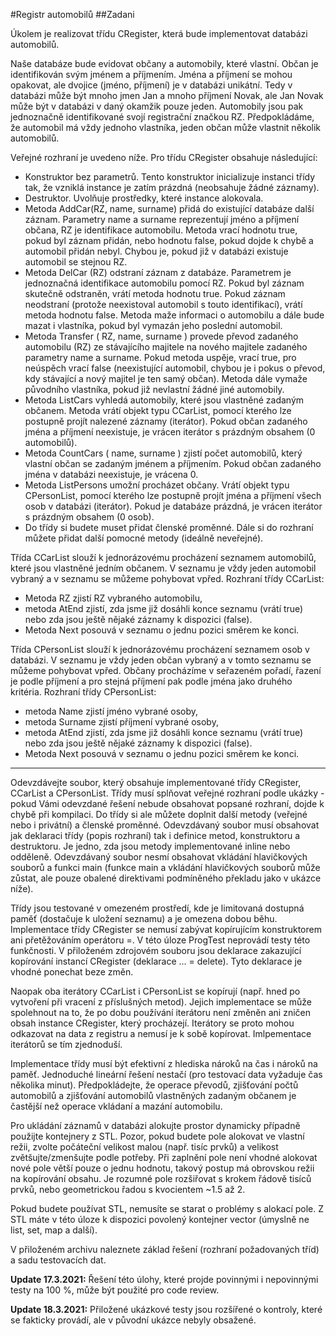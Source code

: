 #Registr automobilů
##Zadani


Úkolem je realizovat třídu CRegister, která bude implementovat databázi automobilů.

Naše databáze bude evidovat občany a automobily, které vlastní. Občan je identifikován svým jménem a příjmením. Jména a příjmení se mohou opakovat, ale dvojice (jméno, příjmení) je v databázi unikátní. Tedy v databázi může být mnoho jmen Jan a mnoho příjmení Novak, ale Jan Novak může být v databázi v daný okamžik pouze jeden. Automobily jsou pak jednoznačně identifikované svojí registrační značkou RZ. Předpokládáme, že automobil má vždy jednoho vlastníka, jeden občan může vlastnit několik automobilů.

Veřejné rozhraní je uvedeno níže. Pro třídu CRegister obsahuje následující:

* Konstruktor bez parametrů. Tento konstruktor inicializuje instanci třídy tak, že vzniklá instance je zatím prázdná (neobsahuje žádné záznamy).
* Destruktor. Uvolňuje prostředky, které instance alokovala.
* Metoda AddCar(RZ, name, surname) přidá do existující databáze další záznam. Parametry name a surname reprezentují jméno a příjmení občana, RZ je identifikace automobilu. Metoda vrací hodnotu true, pokud byl záznam přidán, nebo hodnotu false, pokud dojde k chybě a automobil přidán nebyl. Chybou je, pokud již v databázi existuje automobil se stejnou RZ.
* Metoda DelCar (RZ) odstraní záznam z databáze. Parametrem je jednoznačná identifikace automobilu pomocí RZ. Pokud byl záznam skutečně odstraněn, vrátí metoda hodnotu true. Pokud záznam neodstraní (protože neexistoval automobil s touto identifikací), vrátí metoda hodnotu false. Metoda maže informaci o automobilu a dále bude mazat i vlastníka, pokud byl vymazán jeho poslední automobil.
* Metoda Transfer ( RZ, name, surname ) provede převod zadaného automobilu (RZ) ze stávajícího majitele na nového majitele zadaného parametry name a surname. Pokud metoda uspěje, vrací true, pro neúspěch vrací false (neexistující automobil, chybou je i pokus o převod, kdy stávající a nový majitel je ten samý občan). Metoda dále vymaže původního vlastníka, pokud již nevlastní žádné jiné automobily.
* Metoda ListCars vyhledá automobily, které jsou vlastněné zadaným občanem. Metoda vrátí objekt typu CCarList, pomocí kterého lze postupně projít nalezené záznamy (iterátor). Pokud občan zadaného jména a příjmení neexistuje, je vrácen iterátor s prázdným obsahem (0 automobilů).
* Metoda CountCars ( name, surname ) zjistí počet automobilů, který vlastní občan se zadaným jménem a příjmením. Pokud občan zadaného jména v databázi neexistuje, je vrácena 0.
* Metoda ListPersons umožní procházet občany. Vrátí objekt typu CPersonList, pomocí kterého lze postupně projít jména a příjmení všech osob v databázi (iterátor). Pokud je databáze prázdná, je vrácen iterátor s prázdným obsahem (0 osob).
* Do třídy si budete muset přidat členské proměnné. Dále si do rozhraní můžete přidat další pomocné metody (ideálně neveřejné).

Třída CCarList slouží k jednorázovému procházení seznamem automobilů, které jsou vlastněné jedním občanem. V seznamu je vždy jeden automobil vybraný a v seznamu se můžeme pohybovat vpřed. Rozhraní třídy CCarList:

* Metoda RZ zjistí RZ vybraného automobilu,
* metoda AtEnd zjistí, zda jsme již dosáhli konce seznamu (vrátí true) nebo zda jsou ještě nějaké záznamy k dispozici (false).
* Metoda Next posouvá v seznamu o jednu pozici směrem ke konci.

Třída CPersonList slouží k jednorázovému procházení seznamem osob v databázi. V seznamu je vždy jeden občan vybraný a v tomto seznamu se můžeme pohybovat vpřed. Občany procházíme v seřazeném pořadí, řazení je podle příjmení a pro stejná příjmení pak podle jména jako druhého kritéria. Rozhraní třídy CPersonList:

* metoda Name zjistí jméno vybrané osoby,
* metoda Surname zjistí příjmení vybrané osoby,
* metoda AtEnd zjistí, zda jsme již dosáhli konce seznamu (vrátí true) nebo zda jsou ještě nějaké záznamy k dispozici (false).
* Metoda Next posouvá v seznamu o jednu pozici směrem ke konci.

* * *

Odevzdávejte soubor, který obsahuje implementované třídy CRegister, CCarList a CPersonList. Třídy musí splňovat veřejné rozhraní podle ukázky - pokud Vámi odevzdané řešení nebude obsahovat popsané rozhraní, dojde k chybě při kompilaci. Do třídy si ale můžete doplnit další metody (veřejné nebo i privátní) a členské proměnné. Odevzdávaný soubor musí obsahovat jak deklaraci třídy (popis rozhraní) tak i definice metod, konstruktoru a destruktoru. Je jedno, zda jsou metody implementované inline nebo odděleně. Odevzdávaný soubor nesmí obsahovat vkládání hlavičkových souborů a funkci main (funkce main a vkládání hlavičkových souborů může zůstat, ale pouze obalené direktivami podmíněného překladu jako v ukázce níže).

Třídy jsou testované v omezeném prostředí, kde je limitovaná dostupná paměť (dostačuje k uložení seznamu) a je omezena dobou běhu. Implementace třídy CRegister se nemusí zabývat kopírujícím konstruktorem ani přetěžováním operátoru =. V této úloze ProgTest neprovádí testy této funkčnosti. V přiloženém zdrojovém souboru jsou deklarace zakazující kopírování instancí CRegister (deklarace ... = delete). Tyto deklarace je vhodné ponechat beze změn.

Naopak oba iterátory CCarList i CPersonList se kopírují (např. hned po vytvoření při vracení z příslušných metod). Jejich implementace se může spolehnout na to, že po dobu používání iterátoru není změněn ani zničen obsah instance CRegister, který procházejí. Iterátory se proto mohou odkazovat na data z registru a nemusí je k sobě kopírovat. Imlpementace iterátorů se tím zjednoduší.

Implementace třídy musí být efektivní z hlediska nároků na čas i nároků na paměť. Jednoduché lineární řešení nestačí (pro testovací data vyžaduje čas několika minut). Předpokládejte, že operace převodů, zjišťování počtů automobilů a zjišťování automobilů vlastněných zadaným občanem je častější než operace vkládaní a mazání automobilu.

Pro ukládání záznamů v databázi alokujte prostor dynamicky případně použijte kontejnery z STL. Pozor, pokud budete pole alokovat ve vlastní režii, zvolte počáteční velikost malou (např. tisíc prvků) a velikost zvětšujte/zmenšujte podle potřeby. Při zaplnění pole není vhodné alokovat nové pole větší pouze o jednu hodnotu, takový postup má obrovskou režii na kopírování obsahu. Je rozumné pole rozšiřovat s krokem řádově tisíců prvků, nebo geometrickou řadou s kvocientem ~1.5 až 2.

Pokud budete používat STL, nemusíte se starat o problémy s alokací pole. Z STL máte v této úloze k dispozici povolený kontejner vector (úmyslně ne list, set, map a další).

V přiloženém archivu naleznete základ řešení (rozhraní požadovaných tříd) a sadu testovacích dat.

**Update 17.3.2021:** Řešení této úlohy, které projde povinnými i nepovinnými testy na 100 %, může být použité pro code review.

**Update 18.3.2021:** Přiložené ukázkové testy jsou rozšířené o kontroly, které se fakticky provádí, ale v původní ukázce nebyly obsažené.
